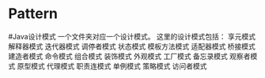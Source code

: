 # Pattern
#Java设计模式
一个文件夹对应一个设计模式。
这里的设计模式包括：
享元模式 解释器模式 迭代器模式 调停者模式 状态模式 模板方法模式
适配器模式 桥接模式 建造者模式 命令模式 组合模式
装饰模式 外观模式 工厂模式 备忘录模式 观察者模式
原型模式 代理模式 职责连模式 单例模式 策略模式 访问者模式
